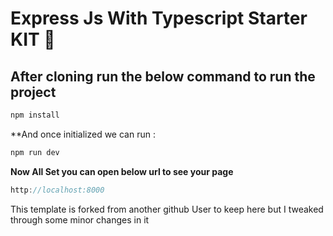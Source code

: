 # Express Js With Typescript Starter KIT 🙌

## After cloning run the below command to run the project

```js
npm install
```
**And once initialized we can run :

```js
npm run dev
```

**Now All Set you can open below url to see your page**

```js 
http://localhost:8000
```

This template is forked from another github User to keep here but I tweaked through some minor changes in it


